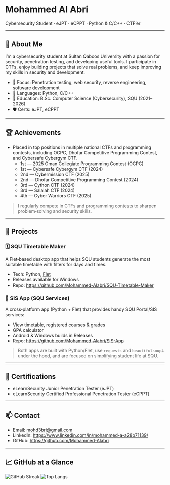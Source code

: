 # Mohammed Al Abri

Cybersecurity Student · eJPT · eCPPT · Python & C/C++ · CTF’er

---

## 👋 About Me
I’m a cybersecurity student at Sultan Qaboos University with a passion for security, penetration testing, and developing useful tools. I participate in CTFs, enjoy building projects that solve real problems, and keep improving my skills in security and development.

- 🎯 Focus: Penetration testing, web security, reverse engineering, software development
- 🐍 Languages: Python, C/C++
- 🏫 Education: B.Sc. Computer Science (Cybersecurity), SQU (2021–2026)
- 🛡️ Certs: eJPT, eCPPT

---

## 🏆 Achievements
- Placed in top positions in multiple national CTFs and programming contests, including OCPC, Dhofar Competitive Programming Contest, and Cybersafe Cybergym CTF.
    - 1st — 2025 Oman Collegiate Programming Contest (OCPC)
    - 1st — Cybersafe Cybergym CTF (2024)
    - 2nd — Cybermission CTF (2025)
    - 2nd — Dhofar Competitive Programming Contest (2024)
    - 3rd — Cython CTF (2024)
    - 3rd — Salalah CTF (2024)
    - 4th — Cyber Warriors CTF (2025)

> I regularly compete in CTFs and programming contests to sharpen problem‑solving and security skills.

---

## 🔬 Projects

### 🗓️ SQU Timetable Maker
A Flet‑based desktop app that helps SQU students generate the most suitable timetable with filters for days and times.

- Tech: Python, [Flet](https://flet.dev/)
- Releases available for Windows
- Repo: https://github.com/Mohammed-Alabri/SQU-Timetable-Maker

### 🧭 SIS App (SQU Services)
A cross‑platform app (Python + Flet) that provides handy SQU Portal/SIS services:

- View timetable, registered courses & grades
- GPA calculator
- Android & Windows builds in Releases
- Repo: https://github.com/Mohammed-Alabri/SIS-App

> Both apps are built with Python/Flet, use `requests` and `beautifulsoup4` under the hood, and are focused on simplifying student life at SQU.

---

## 📜 Certifications
- eLearnSecurity Junior Penetration Tester (eJPT)
- eLearnSecurity Certified Professional Penetration Tester (eCPPT)

---

## 📫 Contact
- Email: mohd3bri@gmail.com
- LinkedIn: https://www.linkedin.com/in/mohammed-a-a28b71139/
- GitHub: https://github.com/Mohammed-Alabri

---

## 📈 GitHub at a Glance

![GitHub Streak](https://streak-stats.demolab.com?user=Mohammed-Alabri)
![Top Langs](https://github-readme-stats.vercel.app/api/top-langs/?username=Mohammed-Alabri&layout=compact)


